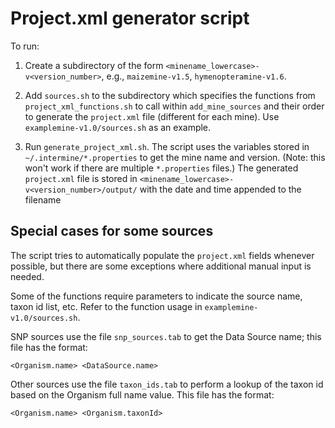 # Project.xml generator script

To run:

1. Create a subdirectory of the form ```<minename_lowercase>-v<version_number>```, e.g., ```maizemine-v1.5```, 
```hymenopteramine-v1.6```.

2. Add ```sources.sh``` to the subdirectory which specifies the functions from ```project_xml_functions.sh``` 
to call within ```add_mine_sources``` and their order to generate the ```project.xml``` file (different 
for each mine). Use ```examplemine-v1.0/sources.sh``` as an example.

3. Run ```generate_project_xml.sh```. The script uses the variables stored in ```~/.intermine/*.properties``` 
to get the mine name and version. (Note: this won't work if there are multiple ```*.properties``` files.)
The generated ```project.xml``` file is stored in ```<minename_lowercase>-v<version_number>/output/``` with 
the date and time appended to the filename

## Special cases for some sources

The script tries to automatically populate the ```project.xml``` fields whenever possible, but there are 
some exceptions where additional manual input is needed.

Some of the functions require parameters to indicate the source name, taxon id list, etc. Refer to the 
function usage in ```examplemine-v1.0/sources.sh```.

SNP sources use the file ```snp_sources.tab``` to get the Data Source name; this file has the format:

```
<Organism.name>	<DataSource.name>
```

Other sources use the file ```taxon_ids.tab``` to perform a lookup of the taxon id based on the Organism 
full name value. This file has the format:

```
<Organism.name>	<Organism.taxonId>
```
